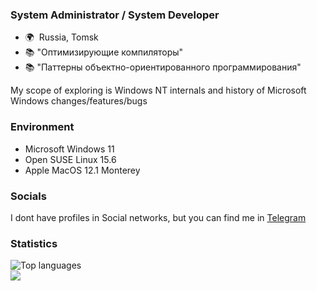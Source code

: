 ### System Administrator / System Developer

* 🌍  Russia, Tomsk
* 📚  "Оптимизирующие компиляторы"
* 📚  "Паттерны объектно-ориентированного программирования"

My scope of exploring is Windows NT internals and history of Microsoft Windows changes/features/bugs 

### Environment
 - Microsoft Windows 11
 - Open SUSE Linux 15.6
 - Apple MacOS 12.1 Monterey

### Socials
I dont have profiles in Social networks, but you can find me in [Telegram](https://tg.cc/rule_t](https://t.me/rule_t))

### Statistics
<p>
  <img src="https://github-readme-stats.vercel.app/api/top-langs/?username=AlexeyTolstopyatov&langs_count=5&theme=transparent&hide_border=true&locale=en&hide=html&custom_title=The%20%most%20%used" alt="Top languages" />
  <br/>
  <img src="https://github-readme-stats.vercel.app/api/top-langs/?username=AlexeyTolstopyatov&hide_progress=true&langs_count=18&hide_border=true&theme=transparent&custom_title=All%20%used"></img>
</p>
